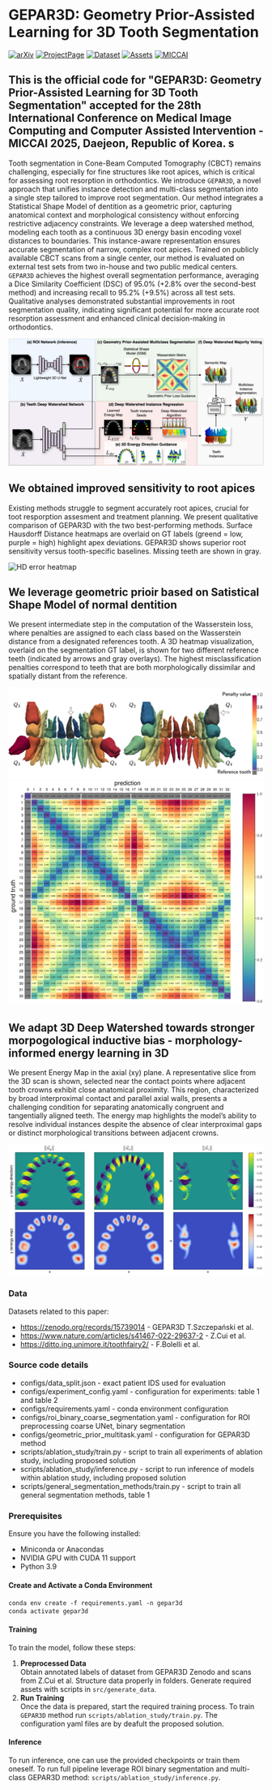 # GEPAR3D: Geometry Prior-Assisted Learning for 3D Tooth Segmentation

[![arXiv](https://img.shields.io/badge/arXiv-2508.00155-red)](https://arxiv.org/pdf/2508.00155)  [![ProjectPage](https://img.shields.io/badge/Website-GEPAR3D.github.io-blue)](https://tomek1911.github.io/GEPAR3D/) [![Dataset](https://img.shields.io/badge/Dataset-GEPAR3D%20Zenodo-green)](https://zenodo.org/records/15739014) [![Assets](https://img.shields.io/badge/Assets-Google%20Drive-yellow)](https://drive.google.com/drive/folders/1CqqLdaJSA9bT1whKnUvPfax654psx9YE?usp=drive_link) [![MICCAI](https://img.shields.io/badge/MICCAI-Open%20Access-purple)](https://papers.miccai.org/miccai-2025/0375-Paper1833.html)

This is the official code for "GEPAR3D: Geometry Prior-Assisted Learning for 3D Tooth Segmentation" accepted for the 28th International Conference on Medical Image Computing and Computer Assisted Intervention - MICCAI 2025, Daejeon, Republic of Korea.
s
---


Tooth segmentation in Cone-Beam Computed Tomography (CBCT) remains challenging, especially for fine structures like root apices, which is critical for assessing root resorption in orthodontics. We introduce `GEPAR3D`, a novel approach that unifies instance detection and multi-class segmentation into a single step tailored to improve root segmentation. Our method integrates a Statistical Shape Model of dentition as a geometric prior, capturing anatomical context and morphological consistency without enforcing restrictive adjacency constraints. We leverage a deep watershed method, modeling each tooth as a continuous 3D energy basin encoding voxel distances to boundaries. This instance-aware representation ensures accurate segmentation of narrow, complex root apices. Trained on publicly available CBCT scans from a single center, our method is evaluated on external test sets from two in-house and two public medical centers. `GEPAR3D` achieves the highest overall segmentation performance, averaging a Dice Similarity Coefficient (DSC) of 95.0% (+2.8% over the second-best method) and increasing recall to 95.2% (+9.5%) across all test sets. Qualitative analyses demonstrated substantial improvements in root segmentation quality, indicating significant potential for more accurate root resorption assessment and enhanced clinical decision-making in orthodontics.

![GEPAR3D Overview](images/GEPAR3D.png)

## We obtained improved sensitivity to root apices
Existing methods struggle to segment accurately root apices, crucial for toot resporption assesment and treatment planning. We present qualitative comparison of GEPAR3D with the two best-performing methods. Surface Hausdorff Distance heatmaps are overlaid on GT labels (greend = low, purple = high) highlight apex deviations. GEPAR3D shows superior root sensitivity versus tooth-specific baselines. Missing teeth are shown in gray. 

![HD error heatmap](images/HDerror.png)

## We leverage geometric prioir based on Satistical Shape Model of normal dentition
We present intermediate step in the computation of the Wasserstein loss, where penalties are assigned to each class based on the Wasserstein distance from a designated references tooth. A 3D heatmap visualization, overlaid on the segmentation GT label, is shown for two different reference teeth (indicated by arrows and gray overlays). The highest misclassification penalties correspond to teeth that are both morphologically dissimilar and spatially distant from the reference.

![GWD Loss Computation](images/wasserstein_loss.png)
![Wasserstein Matrix](images/wasserstein_matrix_ssm.png)

## We adapt 3D Deep Watershed towards stronger morpogological inductive bias - morphology-informed energy learning in 3D
We present Energy Map in the axial (xy) plane. A representative slice from the 3D scan is shown, selected near the contact points where adjacent tooth crowns exhibit close anatomical proximity. This region, characterized by broad interproximal contact and parallel axial walls, presents a challenging condition for separating anatomically congruent and tangentially aligned teeth. The energy map highlights the model’s ability to resolve individual instances despite the absence of clear interproximal gaps or distinct morphological transitions between adjacent crowns. 

![Energy Map and Direction Map](images/direction_xyz.png)

### Data
Datasets related to this paper:
- https://zenodo.org/records/15739014 - GEPAR3D T.Szczepański et al.
- https://www.nature.com/articles/s41467-022-29637-2  - Z.Cui et al.
- https://ditto.ing.unimore.it/toothfairy2/ - F.Bolelli et al.


### Source code details

- configs/data_split.json - exact patient IDS used for evaluation
- configs/experiment_config.yaml - configuration for experiments: table 1 and table 2
- configs/requirements.yaml - conda environment configuration
- configs/roi_binary_coarse_segmentation.yaml - configuration for ROI preprocessing coarse UNet, binary segmentation
- configs/geometric_prior_multitask.yaml - configuration for GEPAR3D method
- scripts/ablation_study/train.py - script to train all experiments of ablation study, including proposed solution
- scripts/ablation_study/inference.py - script to run inference of models within ablation study, including proposed solution
- scripts/general_segmentation_methods/train.py - script to train all general segmentation methods, table 1

### Prerequisites
Ensure you have the following installed:
- Miniconda or Anacondas
- NVIDIA GPU with CUDA 11 support 
- Python 3.9


#### Create and Activate a Conda Environment
```
conda env create -f requirements.yaml -n gepar3d
conda activate gepar3d
```

#### Training

To train the model, follow these steps:

1. **Preprocessed Data**\
  Obtain annotated labels of dataset from GEPAR3D Zenodo and scans from Z.Cui et al. Structure data properly in folders. Generate required assets with scripts in ```src/generate_data```.      
3. **Run Training**\
   Once the data is prepared, start the required training process. To train `GEPAR3D` method run ```scripts/ablation_study/train.py```. The configuration yaml files are by deafult the proposed solution.


#### Inference

To run inference, one can use the provided checkpoints or train them oneself. To run full pipeline leverage ROI binary segmentation and multi-class GEPAR3D method: ```scripts/ablation_study/inference.py```.